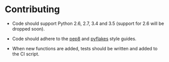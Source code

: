 # Contributing

*   Code should support Python 2.6, 2.7, 3.4 and 3.5 (support for 2.6 will be
    dropped soon).

*   Code should adhere to the [pep8](https://www.python.org/dev/peps/pep-0008/)
    and [pyflakes](https://pypi.python.org/pypi/pyflakes) style guides.

*   When new functions are added, tests should be written and added to the CI
    script.
